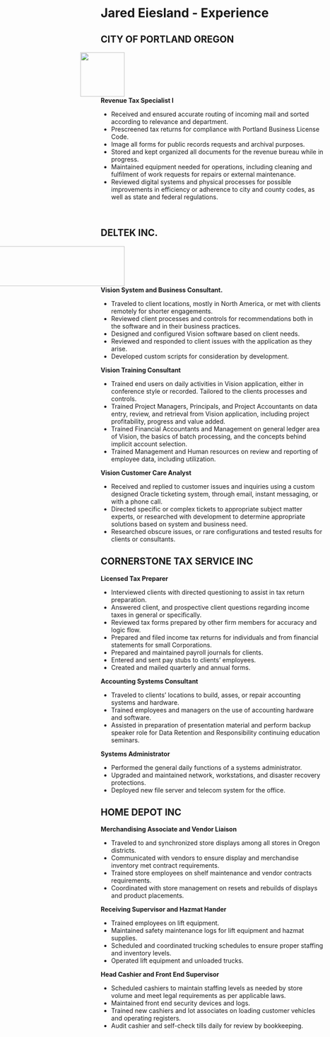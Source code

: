 # Jared Eiesland - Experience
<html>
  <Body>
      <h2>CITY OF PORTLAND OREGON</h2>
               
   <p><img style="padding: 0 450px; float: right;" 
            src ="https://i.imgur.com/WvRcYS7.jpg" 
            width="100" height="100"
            ALIGN="Right"/></p>
    
   <p><strong>Revenue Tax Specialist I</strong></p>
          <ul>
            <li> Received and ensured accurate routing of incoming mail and sorted according to relevance and department.</li>
            <li>Prescreened tax returns for compliance with Portland Business License Code. </li>
            <li>Image all forms for public records requests and archival purposes.  </li>
            <li> Stored and kept organized all documents for the revenue bureau while in progress.</li>
            <li>Maintained equipment needed for operations, including cleaning and fulfilment of work requests for repairs or external maintenance.</li> 
            <li>Reviewed digital systems and physical processes for possible improvements in efficiency or adherence to city and county codes, as well as state and federal regulations. </li>
          </ul> 
          </br>
      <h2>DELTEK INC.</h2>
            
   <p><img style="padding: 0 450px; float: right;" 
            src ="https://i.imgur.com/ecFP6u0.png" 
            width="300" height="90"
            ALIGN="Right"/></p>
    
  <p><strong>Vision System and Business Consultant.</strong></p>
         <ul>
            <li>Traveled to client locations, mostly in North America, or met with clients remotely for shorter engagements.</li>
            <li>Reviewed client processes and controls for recommendations both in the software and in their business practices.</li>
            <li>Designed and configured Vision software based on client needs.</li>
            <li>Reviewed and responded to client issues with the application as they arise.</li>
            <li>Developed custom scripts for consideration by development.</li>
           </ul>
          <p><strong>Vision Training Consultant</strong></p>
          <ul>
            <li>Trained end users on daily activities in Vision application, either in conference style or recorded. Tailored to the clients processes and controls.</li>
            <li>Trained Project Managers, Principals, and Project Accountants on data entry, review, and retrieval from Vision application, including project profitability, progress and value added.</li>
            <li>Trained Financial Accountants and Management on general ledger area of Vision, the basics of batch processing, and the concepts behind implicit account selection.</li>
            <li>Trained Management and Human resources on review and reporting of employee data, including utilization.</li> 
           </ul>
          <p><strong>Vision Customer Care Analyst</strong></p>
          <ul>
            <li>Received and replied to customer issues and inquiries using a custom designed Oracle ticketing system, through email, instant messaging, or with a phone call.</li>
            <li>Directed specific or complex tickets to appropriate subject matter experts, or researched with development to determine appropriate solutions based on system and business need.</li>
            <li>Researched obscure issues, or rare configurations and tested results for clients or consultants. </li>
          </ul>
        <h2>CORNERSTONE TAX SERVICE INC</h2>
          <p><strong>Licensed Tax Preparer</strong></p>
          <ul>
            <li>Interviewed clients with directed questioning to assist in tax return preparation.</li>
            <li>Answered client, and prospective client questions regarding income taxes in general or specifically.</li>
            <li>Reviewed tax forms prepared by other firm members for accuracy and logic flow.</li>
            <li>Prepared and filed income tax returns for individuals and from financial statements for small Corporations.</li>
            <li>Prepared and maintained payroll journals for clients.</li>
            <li>Entered and sent pay stubs to clients’ employees.</li>
            <li>Created and mailed quarterly and annual forms.</li>
          </ul>
          <p><strong>Accounting Systems Consultant</strong></p> 
          <ul>
            <li>Traveled to clients’ locations to build, asses, or repair accounting systems and hardware.</li>
            <li>Trained employees and managers on the use of accounting hardware and software.</li>
            <li>Assisted in preparation of presentation material and perform backup speaker role for Data Retention and Responsibility continuing education seminars.</li> 
          </ul>
          <p><strong>Systems Administrator</strong></p>
          <ul>
            <li>Performed the general daily functions of a systems administrator.</li> 
            <li>Upgraded and maintained network, workstations, and disaster recovery protections.</li> 
            <li>Deployed new file server and telecom system for the office.</li>
          </ul>
        <h2>HOME DEPOT INC</h2>
          <p><strong>Merchandising Associate and Vendor Liaison</strong></p>
          <ul>
            <li>Traveled to and synchronized store displays among all stores in Oregon districts.</li>
            <li>Communicated with vendors to ensure display and merchandise inventory met contract requirements.</li>
            <li>Trained store employees on shelf maintenance and vendor contracts requirements.</li>
            <li>Coordinated with store management on resets and rebuilds of displays and product placements. </li>
          </ul>
            <p><strong>Receiving Supervisor and Hazmat Hander</strong></p>
          <ul>
            <li>Trained employees on lift equipment.</li>
            <li>Maintained safety maintenance logs for lift equipment and hazmat supplies.</li>
            <li>Scheduled and coordinated trucking schedules to ensure proper staffing and inventory levels.</li>
            <li>Operated lift equipment and unloaded trucks.</li>
          </ul>
            <p><strong>Head Cashier and Front End Supervisor</strong></p>
          <ul>
            <li>Scheduled cashiers to maintain staffing levels as needed by store volume and meet legal requirements as per applicable laws.</li>
            <li>Maintained front end security devices and logs.</li>
            <li>Trained new cashiers and lot associates on loading customer vehicles and operating registers. </li>
            <li>Audit cashier and self-check tills daily for review by bookkeeping. </li>
          </ul>
